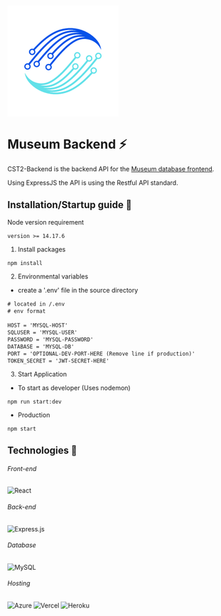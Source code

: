 ![App Logo](public/images/CST2-Logo-Transparent-Smaller.png)
# Museum Backend ⚡

CST2-Backend is the backend API for the [Museum database frontend](https://github.com/Junnyyy/MuseumDB-React). 

Using ExpressJS the API is using the Restful API standard.

## Installation/Startup guide 🔨

Node version requirement 
```
version >= 14.17.6
```

1. Install packages
```
npm install
```

2. Environmental variables
- create a '.env' file in the source directory
```
# located in /.env
# env format

HOST = 'MYSQL-HOST'
SQLUSER = 'MYSQL-USER'
PASSWORD = 'MYSQL-PASSWORD'
DATABASE = 'MYSQL-DB'
PORT = 'OPTIONAL-DEV-PORT-HERE (Remove line if production)'
TOKEN_SECRET = 'JWT-SECRET-HERE'
```

3. Start Application
- To start as developer
(Uses nodemon)
```
npm run start:dev
```
- Production
```
npm start
```

## Technologies 📡

###### Front-end
![React](https://img.shields.io/badge/react-%2320232a.svg?style=for-the-badge&logo=react&logoColor=%2361DAFB)

###### Back-end
![Express.js](https://img.shields.io/badge/express.js-%23404d59.svg?style=for-the-badge&logo=express&logoColor=%2361DAFB)

###### Database
![MySQL](https://img.shields.io/badge/mysql-%2300f.svg?style=for-the-badge&logo=mysql&logoColor=white)

###### Hosting
![Azure](https://img.shields.io/badge/azure-%230072C6.svg?style=for-the-badge&logo=microsoftazure&logoColor=white)
![Vercel](https://img.shields.io/badge/vercel-%23000000.svg?style=for-the-badge&logo=vercel&logoColor=white)
![Heroku](https://img.shields.io/badge/heroku-%23430098.svg?style=for-the-badge&logo=heroku&logoColor=white)
